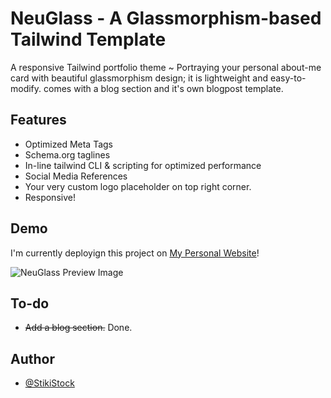 
# NeuGlass - A Glassmorphism-based Tailwind Template

A responsive Tailwind portfolio theme ~ Portraying your personal about-me
card with beautiful glassmorphism design; it is lightweight and easy-to-modify.
comes with a blog section and it's own blogpost template.


## Features

- Optimized Meta Tags
- Schema.org taglines
- In-line tailwind CLI & scripting for optimized performance
- Social Media References
- Your very custom logo placeholder on top right corner.
- Responsive!

## Demo

I'm currently deployign this project on [My Personal Website](https://stiki.ir)!

![NeuGlass Preview Image](https://user-images.githubusercontent.com/87359144/184803230-ecada1d6-8d8b-4f29-9b30-19a8768083d1.png)

## To-do

- ~~Add a blog section.~~ Done.

## Author

- [@StikiStock](https://www.github.com/stikistock)
